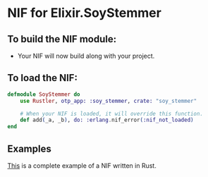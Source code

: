 # NIF for Elixir.SoyStemmer

## To build the NIF module:

- Your NIF will now build along with your project.

## To load the NIF:

```elixir
defmodule SoyStemmer do
    use Rustler, otp_app: :soy_stemmer, crate: "soy_stemmer"

    # When your NIF is loaded, it will override this function.
    def add(_a, _b), do: :erlang.nif_error(:nif_not_loaded)
end
```

## Examples

[This](https://github.com/hansihe/NifIo) is a complete example of a NIF written in Rust.
